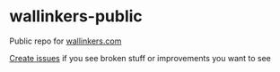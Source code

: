 # wallinkers-public
Public repo for [wallinkers.com](https://wallinkers.com/)

[Create issues](https://github.com/b8ky/wallinkers-public/issues) if you see broken stuff or improvements you want to see
